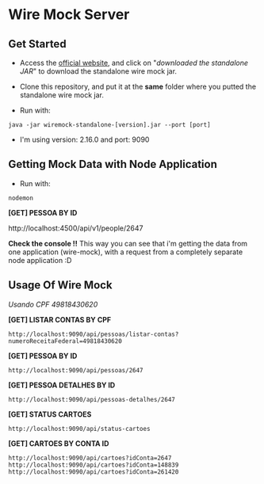 # Wire Mock Server

## Get Started
- Access the [official website](http://wiremock.org/docs/running-standalone/), and click on "_downloaded the standalone JAR_" to download the standalone wire mock jar.

- Clone this repository, and put it at the **same** folder where you putted the standalone wire mock jar. 

- Run with: 
```
java -jar wiremock-standalone-[version].jar --port [port]
```  
- I'm using version: 2.16.0 and port: 9090

## Getting Mock Data with Node Application

- Run with: 
```
nodemon
```

**[GET] PESSOA BY ID**
>
http://localhost:4500/api/v1/people/2647

**Check the console !!**
This way you can see that i'm getting the data from one application (wire-mock), with a request from a completely separate node application :D

## Usage Of Wire Mock

_Usando CPF 49818430620_

**[GET] LISTAR CONTAS BY CPF**  
```
http://localhost:9090/api/pessoas/listar-contas?numeroReceitaFederal=49818430620
```
**[GET] PESSOA BY ID**
```
http://localhost:9090/api/pessoas/2647
```
**[GET] PESSOA DETALHES BY ID**  
```
http://localhost:9090/api/pessoas-detalhes/2647
```
**[GET] STATUS CARTOES** 
```
http://localhost:9090/api/status-cartoes
```
**[GET] CARTOES BY CONTA ID** 
```
http://localhost:9090/api/cartoes?idConta=2647
http://localhost:9090/api/cartoes?idConta=148839
http://localhost:9090/api/cartoes?idConta=261420
```
